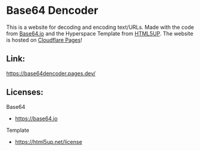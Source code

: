 # Base64 Dencoder

This is a website for decoding and encoding text/URLs. Made with the code from [Base64.io](https://base64.io) and the Hyperspace Template from [HTML5UP](https://html5up.net/). The website is hosted on [Cloudflare Pages](https://pages.cloudflare.com/)!

## Link: ##

https://base64dencoder.pages.dev/

## Licenses: ##

Base64
- https://base64.io

Template
- https://html5up.net/license